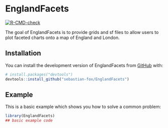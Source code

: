 
<!-- README.md is generated from README.Rmd. Please edit that file -->

# EnglandFacets

<!-- badges: start -->

[![R-CMD-check](https://github.com/sebastian-fox/EnglandFacets/workflows/R-CMD-check/badge.svg)](https://github.com/sebastian-fox/EnglandFacets/actions)
<!-- badges: end -->

The goal of EnglandFacets is to provide grids and sf files to allow
users to plot faceted charts onto a map of England and London.

## Installation

You can install the development version of EnglandFacets from
[GitHub](https://github.com/) with:

``` r
# install.packages("devtools")
devtools::install_github("sebastian-fox/EnglandFacets")
```

## Example

This is a basic example which shows you how to solve a common problem:

``` r
library(EnglandFacets)
## basic example code
```
